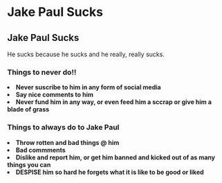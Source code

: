 <!DOCTYPE html>
<html>
   
  <head>
   <meta charset="utf-8">
    <meta name="viewport" content="width=device-width">
   
  <h1>Jake Paul Sucks</h1>  
    <link href="style.css" rel="stylesheet" type="text/css" />
  </head>
  <body>
    <h2>Jake Paul Sucks</h2>
    <p>He sucks because he sucks and he really, really sucks.</p>
   <h3>Things to <strong>never<d/strong> do!!</h3>
  <li>Never suscribe to him in any form of social media</li>
      <li>Say nice comments to him</li>
      <li>Never fund him in any way, or even feed him a sccrap or give him a blade of grass</li>
      <h3>Things to <bold>always</bold> do to Jake Paul</h3>
      <li>Throw rotten and bad things @ him</li>
      <li>Bad commments</li>
      <li>Dislike and report him, or get him banned and kicked out of as many things you can</li>
      <li><bold>DESPISE</bold> him so hard he forgets what it is like to be good or liked</li>
  </body>
</html>
